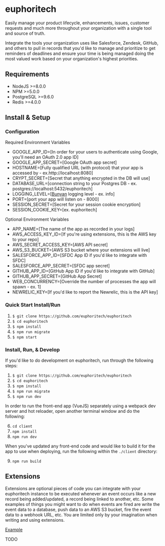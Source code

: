 # euphoritech

Easily manage your product lifecycle, enhancements, issues, customer requests
and much more throughout your organization with a single tool and source of truth.

Integrate the tools your organization uses like Salesforce, Zendesk, GitHub,
and others to pull in records that you'd like to manage and prioritize to get
reminders of deadlines and ensure your time is being managed doing the most
valued work based on your organization's highest priorities.

## Requirements

- NodeJS >=8.0.0
- NPM >=5.0.0
- PostgreSQL >=9.6.0
- Redis >=4.0.0

## Install & Setup

### Configuration

Required Environment Variables

- GOOGLE_APP_ID=[In order for your users to authenticate using Google, you'll need an OAuth 2.0 app ID]
- GOOGLE_APP_SECRET=[Google OAuth app secret]
- HOSTNAME=[Fully qualified URL (with protocol) that your app is accessed by - ex.http://localhost:8080]
- CRYPT_SECRET=[Secret that anything encrypted in the DB will use]
- DATABASE_URL=[connection string to your Postgres DB - ex. postgres://localhost:5432/euphoritech]
- LOGGING_LEVEL=[[Bunyan](https://github.com/trentm/node-bunyan) logging level - ex. info]
- PORT=[port your app will listen on - 8000]
- SESSION_SECRET=[Secret for your session cookie encryption]
- SESSION_COOKIE_KEY=[ex. euphoritech]


Optional Environment Variables

- APP_NAME=[The name of the app as recorded in your logs]
- AWS_ACCESS_KEY_ID=[If you're using extensions, this is the AWS key to your repo]
- AWS_SECRET_ACCESS_KEY=[AWS API secret]
- AWS_S3_BUCKET=[AWS S3 bucket where your extensions will live]
- SALESFORCE_APP_ID=[SFDC App ID if you'd like to integrate with SFDC]
- SALESFORCE_APP_SECRET=[SFDC app secret]
- GITHUB_APP_ID=[GitHub App ID if you'd like to integrate with GitHub]
- GITHUB_APP_SECRET=[GitHub App Secret]
- WEB_CONCURRENCY=[Override the number of processes the app will spawn - ex. 1]
- NEWRELIC_KEY=[If you'd like to report the Newrelic, this is the API key]

### Quick Start Install/Run

1. `$ git clone https://github.com/euphoritech/euphoritech`
2. `$ cd euphoritech`
3. `$ npm install`
4. `$ npm run migrate`
4. `$ npm start`

### Install, Run, & Develop

If you'd like to do development on euphoritech, run through the following steps:

1. `$ git clone https://github.com/euphoritech/euphoritech`
2. `$ cd euphoritech`
3. `$ npm install`
4. `$ npm run migrate`
5. `$ npm run dev`

In order to run the front-end app (VueJS) separately using a webpack dev server
and  hot reloader, open another terminal window and do the following:

6. `cd client`
7. `npm install`
8. `npm run dev`

When you've updated any front-end code and would like to build it for the app
to use when deploying, run the following within the `./client` directory:

9. `npm run build`

## Extensions

Extensions are optional pieces of code you can integrate with your euphoritech
instance to be executed whenever an event occurs like a new record being added/updated,
a record being linked to another, etc. Some examples of things you might want
to do when events are fired are write the event data to a database, push
data to an AWS S3 bucket, fire the event data to a webhook URL, etc. You
are limited only by your imagination when writing and using extensions.

[Example](https://github.com/euphoritech/euphoritech-extension-helloworld)

TODO
